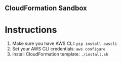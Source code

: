 CloudFormation Sandbox
--

Instructions
==
1. Make sure you have AWS CLI:
  `pip install awscli`
2. Set your AWS CLI credentials:
  `aws configure`
3. Install CloudFormation template:
  `./install.sh`
